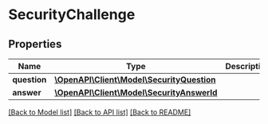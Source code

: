 # SecurityChallenge

## Properties
Name | Type | Description | Notes
------------ | ------------- | ------------- | -------------
**question** | [**\OpenAPI\Client\Model\SecurityQuestion**](SecurityQuestion.md) |  | 
**answer** | [**\OpenAPI\Client\Model\SecurityAnswerId**](SecurityAnswerId.md) |  | 

[[Back to Model list]](../README.md#documentation-for-models) [[Back to API list]](../README.md#documentation-for-api-endpoints) [[Back to README]](../README.md)


